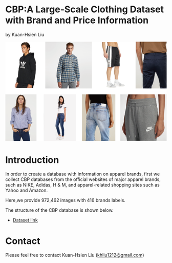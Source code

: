 # CBP:A Large-Scale Clothing Dataset with Brand and Price Information
by Kuan-Hsien Liu

![](https://github.com/nutccsie2507/CBP-A-Large-Scale-Clothing-Dataset-with-Brand-and-Price-Information/raw/master/images/dataset.png)  

# Introduction
In order to create a database with information on apparel brands, first we collect CBP databases from the official websites of major apparel brands, such as NIKE, Adidas, H & M, and apparel-related shopping sites such as Yahoo and Amazon.

Here,we provide 972,462 images with 416 brands labels.

The structure of the CBP database is shown below.



* [Dataset link](http://google.com "test")  

# Contact
Please feel free to contact Kuan-Hsien Liu (khliu1212@gmail.com)
